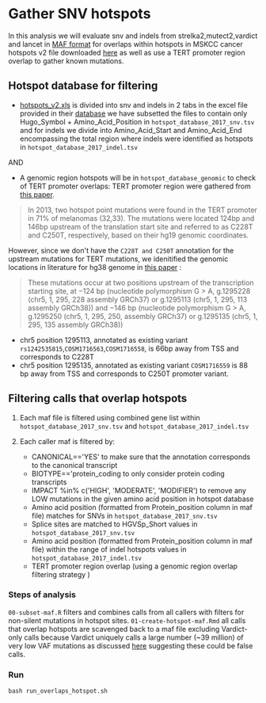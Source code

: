 # Gather SNV hotspots

In this analysis we will evaluate snv and indels from strelka2,mutect2,vardict and lancet in [MAF format](https://docs.gdc.cancer.gov/Data/File_Formats/MAF_Format/) for overlaps within hotspots in MSKCC cancer hotspots v2 file downloaded [here](https://github.com/kgaonkar6/OpenPBTA-analysis/blob/recurrence-snv/analyses/hotspots-detection/input/hotspots_v2.xls) as well as use a TERT promoter region overlap to gather known mutations.

## Hotspot database for filtering
- [hotspots_v2.xls](https://www.cancerhotspots.org/files/hotspots_v2.xls) is divided into snv and indels in 2 tabs in the excel file provided in their [database](https://www.cancerhotspots.org/#/download) we have subsetted the files to contain only Hugo_Symbol + Amino_Acid_Position in `hotspot_database_2017_snv.tsv` and for indels we divide into Amino_Acid_Start and Amino_Acid_End encompassing the total region where indels were identified as hotspots in `hotspot_database_2017_indel.tsv` 

AND

- A genomic region hotspots will be in `hotspot_database_genomic` to check of TERT promoter overlaps:
TERT promoter region were gathered from  [this paper](https://www.ncbi.nlm.nih.gov/pmc/articles/PMC4852159/).
>In 2013, two hotspot point mutations were found in the TERT promoter in 71% of melanomas (32,33). The mutations were located 124bp and 146bp upstream of the translation start site and referred to as C228T and C250T, respectively, based on their hg19 genomic coordinates.

However, since we don't have the `C228T and C250T` annotation for the upstream mutations for TERT mutations, we idenitified the genomic locations in literature for hg38 genome in [this paper](https://www.mdpi.com/1422-0067/21/17/6034/htm) :
> These mutations occur at two positions upstream of the transcription starting site, at −124 bp (nucleotide polymorphism G > A, g.1295228 (chr5, 1, 295, 228 assembly GRCh37) or g.1295113 (chr5, 1, 295, 113 assembly GRCh38)) and −146 bp (nucleotide polymorphism G > A, g.1295250 (chr5, 1, 295, 250, assembly GRCh37) or g.1295135 (chr5, 1, 295, 135 assembly GRCh38)) 

- chr5 position 1295113, annotated as existing variant `rs1242535815`,`COSM1716563`,`COSM1716558`,  is 66bp away from TSS and corresponds to C228T
- chr5 position 1295135, annotated as existing variant `COSM1716559` is 88 bp away from TSS and corresponds to C250T promoter variant.


## Filtering calls that overlap hotspots

 1) Each maf file is filtered using combined gene list within `hotspot_database_2017_snv.tsv` and `hotspot_database_2017_indel.tsv`

 2) Each caller maf is filtered by:
    - CANONICAL=='YES' to make sure that the annotation corresponds to the canonical transcript 
    - BIOTYPE=='protein_coding to only consider protein coding transcripts
    - IMPACT %in% c('HIGH', 'MODERATE', 'MODIFIER') to remove any LOW mutations in the given amino acid position in hotspot database
    - Amino acid position (formatted from Protein_position column in maf file) matches for SNVs in `hotspot_database_2017_snv.tsv`
    - Splice sites are matched to HGVSp_Short values in `hotspot_database_2017_snv.tsv`
    - Amino acid position (formatted from Protein_position column in maf file) within the range of indel hotspots values in `hotspot_database_2017_indel.tsv`
    - TERT promoter region overlap (using a genomic region overlap filtering strategy )


### Steps of analysis

`00-subset-maf.R` filters and combines calls from all callers with filters for non-silent mutations in hotspot sites.
`01-create-hotspot-maf.Rmd` all calls that overlap hotspots are scavenged back to a maf file excluding Vardict-only calls because Vardict uniquely calls a large number (~39 million) of very low VAF mutations as discussed [here](https://github.com/AlexsLemonade/OpenPBTA-analysis/blob/master/analyses/snv-callers/README.md) suggesting these could be false calls. 

   
### Run

```
bash run_overlaps_hotspot.sh 

```
